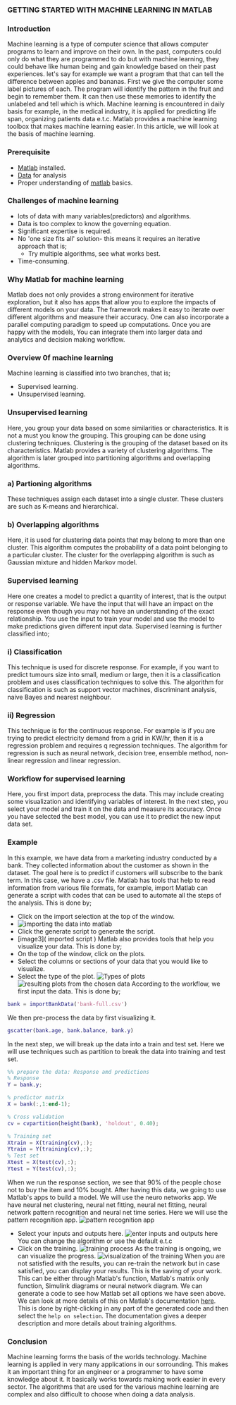 ### GETTING STARTED WITH MACHINE LEARNING IN MATLAB
### Introduction
Machine learning is a type of computer science that allows computer programs to learn and improve on their own. In the past, computers could only do what they are programmed to do but with machine learning, they could behave like human being and gain knowledge based on their past experiences. let's say for example we want a program that that can tell the difference between apples and bananas. First we give the computer some label pictures of each. The program will identify the pattern in the fruit and begin to remember them. It can then use these memories to identify the unlabeled and tell which is which.
Machine learning is encountered in daily basis for example, in the medical industry, it is applied for predicting life span, organizing patients data e.t.c. Matlab provides a machine learning toolbox that makes machine learning easier. In this article, we will look at the basis of machine learning.

### Prerequisite
- [Matlab](https://www.mathworks.com/products/get-matlab.html?s_tid=gn_getml) installed.
- [Data](https://archive.ics.uci.edu/ml/datasets/Bank+Marketing) for analysis
- Proper understanding of [matlab](https://www.section.io/engineering-education/getting-started-with-matlab/) basics.

### Challenges of machine learning
- lots of data with many variables(predictors) and algorithms.
- Data is too complex to know the governing equation.
- Significant expertise is required.
- No 'one size fits all' solution- this means it requires an iterative approach that is;  
  - Try multiple algorithms, see what works best.
- Time-consuming.

### Why Matlab for machine learning
Matlab does not only provides a strong environment for iterative exploration, but it also has apps that allow you to explore the impacts of different models on your data. The framework makes it easy to iterate over different algorithms and measure their accuracy.
One can also incorporate a parallel computing paradigm to speed up computations. Once you are happy with the models, You can integrate them into larger data and analytics and decision making workflow.

### Overview 0f machine learning
Machine learning is classified into two branches, that is;
- Supervised learning.
- Unsupervised learning.

### Unsupervised learning
Here, you group your data based on some similarities or characteristics. It is not a must you know the grouping. This grouping can be done using clustering techniques. Clustering is the grouping of the dataset based on its characteristics. Matlab provides a variety of clustering algorithms. The algorithm is later grouped into partitioning algorithms and overlapping algorithms.

### a) Partioning algorithms
These techniques assign each dataset into a single cluster. These clusters are such as K-means and hierarchical.

### b) Overlapping algorithms
Here, it is used for clustering data points that may belong to more than one cluster. This algorithm computes the probability of a data point belonging to a particular cluster. The cluster for the overlapping algorithm is such as Gaussian mixture and hidden Markov model.

### Supervised learning
Here one creates a model to predict a quantity of interest, that is the output or response variable. We have the input that will have an impact on the response even though you may not have an understanding of the exact relationship. You use the input to train your model and use the model to make predictions given different input data. Supervised learning is further classified into;

### i) Classification
This technique is used for discrete response. For example, if you want to predict tumours size into small, medium or large, then it is a classification problem and uses classification techniques to solve this. The algorithm for classification is such as support vector machines, discriminant analysis, naive Bayes and nearest neighbour.

### ii) Regression
This technique is for the continuous response. For example is if you are trying to predict electricity demand from a grid in KW/hr, then it is a regression problem and requires q regression techniques. The algorithm for regression is such as neural network, decision tree, ensemble method, non-linear regression and linear regression.

### Workflow for supervised learning
Here, you first import data, preprocess the data. This may include creating some visualization and identifying variables of interest. In the next step, you select your model and train it on the data and measure its accuracy. Once you have selected the best model, you can use it to predict the new input data set.

### Example
In this example, we have data from a marketing industry conducted by a bank. They collected information about the customer as shown in the dataset. The goal here is to predict if customers will subscribe to the bank term. In this case, we have a .csv file. Matlab has tools that help to read information from various file formats, for example, import
Matlab can generate a script with codes that can be used to automate all the steps of the analysis. This is done by;
- Click on the import selection at the top of the window.
- ![importing the data into matlab](machine2.png)
- Click the generate script to generate the script.
- [image3]( imported script )
Matlab also provides tools that help you visualize your data. This is done by; 
- On the top of the window, click on the plots.
- Select the columns or sections of your data that you would like to visualize.
- Select the type of the plot.
![Types of plots](machine3.png)
![resulting plots from the chosen data](machine4.png)
According to the workflow, we first input the data. This is done by;
```Matlab
bank = importBankData('bank-full.csv')
``` 
We then pre-process the data by first visualizing it.
```matlab
gscatter(bank.age, bank.balance, bank.y)
```
In the next step, we will break up the data into a train and test set. Here we will use techniques such as partition to break the data into training and test set.
```Matlab
%% prepare the data: Response amd predictions
% Response
Y = bank.y;

% predictor matrix
X = bank(:,1:end-1);

% Cross validation
cv = cvpartition(height(bank), 'holdout', 0.40);

% Training set
Xtrain = X(training(cv),:);
Ytrain = Y(training(cv),:);
% Test set
Xtest = X(test(cv),:);
Ytest = Y(test(cv),:);

```
When we run the response section, we see that 90% of the people chose not to buy the item and 10% bought. After having this data, we going to use Matlab's apps to build a model. We will use the neuro networks app. We have neural net clustering, neural net fitting, neural net fitting, neural network pattern recognition and neural net time series. Here we will use the pattern recognition app.
![pattern recognition app](machine5.png) 
- Select your inputs and outputs here.
![enter inputs and outputs here](machine6.png)
You can change the algorithm or use the default e.t.c
- Click on the training.
![training process](machine7.png)
As the training is ongoing, we can visualize the progress.
![visualization of the training](machine8.png)
When you are not satisfied with the results, you can re-train the network but in case satisfied, you can display your results. This is the saving of your work. This can be either through Matlab's function, Matlab's matrix only function, Simulink diagrams or neural network diagram. We can generate a code to see how Matlab set all options we have seen above. We can look at more details of this on Matlab's documentation [here](https://www.mathworks.com/help/stats/machine-learning-in-matlab.html). This is done by right-clicking in any part of the generated code and then select the `help on selection`. The documentation gives a deeper description and more details about training algorithms.

### Conclusion
Machine learning forms the basis of the worlds technology. Machine learning is applied in very many applications in our sorrounding. This makes it an important thing for an engineer or a programmer to have some knowledge about it. It basically works towards making work easier in every sector. The algorithms that are used for the various machine learning are complex and also difficult to choose when doing a data analysis.
